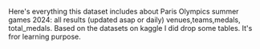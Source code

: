 Here's everything this dataset includes about Paris Olympics summer games 2024:
all results (updated asap or daily)
venues,teams,medals, total_medals. Based on the datasets on kaggle I did drop some tables. It's fror learning purpose.
